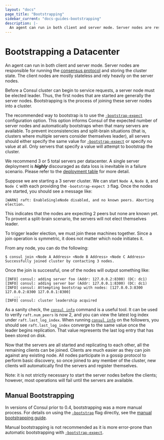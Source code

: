 ```yaml
---
layout: "docs"
page_title: "Bootstrapping"
sidebar_current: "docs-guides-bootstrapping"
description: |-
  An agent can run in both client and server mode. Server nodes are responsible for running the consensus protocol and storing the cluster state. Before a Consul cluster can begin to service requests, a server node must be elected leader. Thus, the first nodes that are started are generally the server nodes. Bootstrapping is the process of joining these server nodes into a cluster. 
---
```


# Bootstrapping a Datacenter

An agent can run in both client and server mode. Server nodes are responsible for running the
[consensus protocol](/docs/internals/consensus.html) and storing the cluster state.
The client nodes are mostly stateless and rely heavily on the server nodes.

Before a Consul cluster can begin to service requests, a server node must be elected leader.
Thus, the first nodes that are started are generally the server nodes. Bootstrapping is the process
of joining these server nodes into a cluster.

The recommended way to bootstrap is to use the [`-bootstrap-expect`](/docs/agent/options.html#_bootstrap_expect)
configuration option. This option informs Consul of the expected number of
server nodes and automatically bootstraps when that many servers are available. To prevent
inconsistencies and split-brain situations (that is, clusters where multiple servers consider
themselves leader), all servers should either specify the same value for
[`-bootstrap-expect`](/docs/agent/options.html#_bootstrap_expect)
or specify no value at all. Only servers that specify a value will attempt to bootstrap the cluster.

We recommend 3 or 5 total servers per datacenter. A single server deployment is _**highly**_ discouraged
as data loss is inevitable in a failure scenario. Please refer to the
[deployment table](/docs/internals/consensus.html#toc_4) for more detail.

Suppose we are starting a 3 server cluster. We can start `Node A`, `Node B`, and `Node C` with each
providing the `-bootstrap-expect 3` flag. Once the nodes are started, you should see a message like:

```text
[WARN] raft: EnableSingleNode disabled, and no known peers. Aborting election.
```

This indicates that the nodes are expecting 2 peers but none are known yet. To provent a split-brain
scenario, the servers will not elect themselves leader.

To trigger leader election, we must join these machines together. Since a join operation is symmetric,
it does not matter which node initiates it.

From any node, you can do the following:

```text
$ consul join <Node A Address> <Node B Address> <Node C Address>
Successfully joined cluster by contacting 3 nodes.
```

Once the join is successful, one of the nodes will output something like:

```text
[INFO] consul: adding server foo (Addr: 127.0.0.2:8300) (DC: dc1)
[INFO] consul: adding server bar (Addr: 127.0.0.1:8300) (DC: dc1)
[INFO] consul: Attempting bootstrap with nodes: [127.0.0.3:8300 127.0.0.2:8300 127.0.0.1:8300]
    ...
[INFO] consul: cluster leadership acquired
```

As a sanity check, the [`consul info`](/docs/commands/info.html) command is a useful tool. It can be used to
verify `raft.num_peers` is now 2, and you can view the latest log index under `raft.last_log_index`.
When running [`consul info`](/docs/commands/info.html) on the followers, you should see `raft.last_log_index`
converge to the same value once the leader begins replication. That value represents the last
log entry that has been stored on disk.

Now that the servers are all started and replicating to each other, all the remaining
clients can be joined. Clients are much easier as they can join against any existing node.
All nodes participate in a gossip protocol to perform basic discovery, so once joined to any
member of the cluster, new clients will automatically find the servers and register themselves.

Note: it is not strictly necessary to start the server nodes before the clients; however, most
operations will fail until the servers are available.

## Manual Bootstrapping

In versions of Consul prior to 0.4, bootstrapping was a more manual process. For details on
using the [`-bootstrap`](/docs/agent/options.html#_bootstrap) flag directly, see the
[manual bootstrapping guide](/docs/guides/manual-bootstrap.html).

Manual bootstrapping is not recommended as it is more error-prone than automatic bootstrapping
with [`-bootstrap-expect`](/docs/agent/options.html#_bootstrap_expect).
